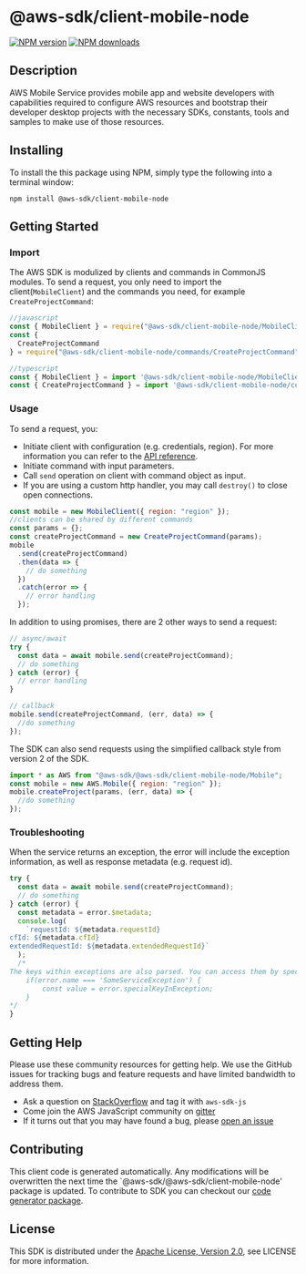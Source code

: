 # @aws-sdk/client-mobile-node

[![NPM version](https://img.shields.io/npm/v/@aws-sdk/client-mobile-node/preview.svg)](https://www.npmjs.com/package/@aws-sdk/client-mobile-node)
[![NPM downloads](https://img.shields.io/npm/dm/@aws-sdk/client-mobile-node.svg)](https://www.npmjs.com/package/@aws-sdk/client-mobile-node)

## Description

<p> AWS Mobile Service provides mobile app and website developers with capabilities required to configure AWS resources and bootstrap their developer desktop projects with the necessary SDKs, constants, tools and samples to make use of those resources. </p>

## Installing

To install the this package using NPM, simply type the following into a terminal window:

```
npm install @aws-sdk/client-mobile-node
```

## Getting Started

### Import

The AWS SDK is modulized by clients and commands in CommonJS modules. To send a request, you only need to import the client(`MobileClient`) and the commands you need, for example `CreateProjectCommand`:

```javascript
//javascript
const { MobileClient } = require("@aws-sdk/client-mobile-node/MobileClient");
const {
  CreateProjectCommand
} = require("@aws-sdk/client-mobile-node/commands/CreateProjectCommand");
```

```javascript
//typescript
const { MobileClient } = import '@aws-sdk/client-mobile-node/MobileClient';
const { CreateProjectCommand } = import '@aws-sdk/client-mobile-node/commands/CreateProjectCommand';
```

### Usage

To send a request, you:

- Initiate client with configuration (e.g. credentials, region). For more information you can refer to the [API reference][].
- Initiate command with input parameters.
- Call `send` operation on client with command object as input.
- If you are using a custom http handler, you may call `destroy()` to close open connections.

```javascript
const mobile = new MobileClient({ region: "region" });
//clients can be shared by different commands
const params = {};
const createProjectCommand = new CreateProjectCommand(params);
mobile
  .send(createProjectCommand)
  .then(data => {
    // do something
  })
  .catch(error => {
    // error handling
  });
```

In addition to using promises, there are 2 other ways to send a request:

```javascript
// async/await
try {
  const data = await mobile.send(createProjectCommand);
  // do something
} catch (error) {
  // error handling
}
```

```javascript
// callback
mobile.send(createProjectCommand, (err, data) => {
  //do something
});
```

The SDK can also send requests using the simplified callback style from version 2 of the SDK.

```javascript
import * as AWS from "@aws-sdk/@aws-sdk/client-mobile-node/Mobile";
const mobile = new AWS.Mobile({ region: "region" });
mobile.createProject(params, (err, data) => {
  //do something
});
```

### Troubleshooting

When the service returns an exception, the error will include the exception information, as well as response metadata (e.g. request id).

```javascript
try {
  const data = await mobile.send(createProjectCommand);
  // do something
} catch (error) {
  const metadata = error.$metadata;
  console.log(
    `requestId: ${metadata.requestId}
cfId: ${metadata.cfId}
extendedRequestId: ${metadata.extendedRequestId}`
  );
  /*
The keys within exceptions are also parsed. You can access them by specifying exception names:
    if(error.name === 'SomeServiceException') {
        const value = error.specialKeyInException;
    }
*/
}
```

## Getting Help

Please use these community resources for getting help. We use the GitHub issues for tracking bugs and feature requests and have limited bandwidth to address them.

- Ask a question on [StackOverflow](https://stackoverflow.com/questions/tagged/aws-sdk-js) and tag it with `aws-sdk-js`
- Come join the AWS JavaScript community on [gitter](https://gitter.im/aws/aws-sdk-js-v3)
- If it turns out that you may have found a bug, please [open an issue](https://github.com/aws/aws-sdk-js-v3/issues)

## Contributing

This client code is generated automatically. Any modifications will be overwritten the next time the `@aws-sdk/@aws-sdk/client-mobile-node' package is updated. To contribute to SDK you can checkout our [code generator package][].

## License

This SDK is distributed under the
[Apache License, Version 2.0](http://www.apache.org/licenses/LICENSE-2.0),
see LICENSE for more information.

[code generator package]: https://github.com/aws/aws-sdk-js-v3/tree/master/packages/service-types-generator
[api reference]: https://docs.aws.amazon.com/AWSJavaScriptSDK/latest/
